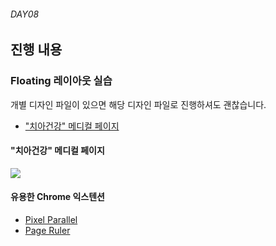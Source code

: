 ###### DAY08

## 진행 내용

### Floating 레이아웃 실습

개별 디자인 파일이 있으면 해당 디자인 파일로 진행하셔도 괜찮습니다.

- ["치아건강" 메디컬 페이지](../DAY07/Layout--Typography-demo__Medical)

#### "치아건강" 메디컬 페이지

![](../DAY08/Layout--Typography-demo__Medical/GUIDE.jpg)

#### 유용한 Chrome 익스텐션

- [Pixel Parallel](https://chrome.google.com/webstore/detail/iffnoibnepbcloaaagchjonfplimpkob)
- [Page Ruler](https://chrome.google.com/webstore/detail/page-ruler/jlpkojjdgbllmedoapgfodplfhcbnbpn)